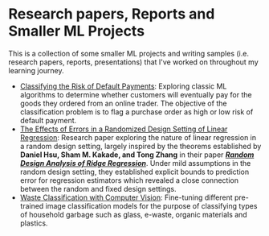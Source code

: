 # Research papers, Reports and Smaller ML Projects
This is a collection of some smaller ML projects and writing samples (i.e. research papers, reports, presentations) that I've worked on throughout my learning journey.

- [Classifying the Risk of Default Payments](https://github.com/tl-lay/research-papers-and-reports/tree/2e9c90dd945a26653a93189e38691317a9575e84/Classifying%20the%20Risk%20of%20Default%20Payments): Exploring classic ML algorithms to determine whether customers will eventually pay for the goods they ordered from an online trader. The objective of the classification problem is to flag a purchase order as high or low risk of default payment. 
- [The Effects of Errors in a Randomized Design Setting of Linear Regression](https://github.com/tl-lay/research-papers-and-reports/tree/2e9c90dd945a26653a93189e38691317a9575e84/The%20Effects%20of%20Errors%20in%20a%20Randomized%20Design%20Setting%20of%20Linear%20Regression): Research paper exploring the nature of linear regression in a random design setting, largely inspired by the theorems established by **Daniel Hsu, Sham M. Kakade, and Tong Zhang** in their paper [**_Random Design Analysis of Ridge Regression_**](https://arxiv.org/abs/1106.2363). Under mild assumptions in the random design setting, they established explicit bounds to prediction error for regression estimators which revealed a close connection between the random and fixed design settings.
- [Waste Classification with Computer Vision](https://github.com/tl-lay/research-papers-and-reports/tree/2e9c90dd945a26653a93189e38691317a9575e84/Waste%20Classification%20with%20Computer%20Vision): Fine-tuning different pre-trained image classification models for the purpose of classifying types of household garbage such as glass, e-waste, organic materials and plastics.
